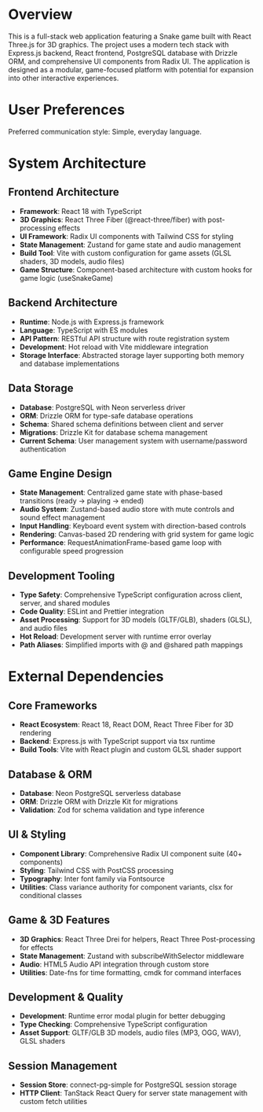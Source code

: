 # Overview

This is a full-stack web application featuring a Snake game built with React Three.js for 3D graphics. The project uses a modern tech stack with Express.js backend, React frontend, PostgreSQL database with Drizzle ORM, and comprehensive UI components from Radix UI. The application is designed as a modular, game-focused platform with potential for expansion into other interactive experiences.

# User Preferences

Preferred communication style: Simple, everyday language.

# System Architecture

## Frontend Architecture
- **Framework**: React 18 with TypeScript
- **3D Graphics**: React Three Fiber (@react-three/fiber) with post-processing effects
- **UI Framework**: Radix UI components with Tailwind CSS for styling
- **State Management**: Zustand for game state and audio management
- **Build Tool**: Vite with custom configuration for game assets (GLSL shaders, 3D models, audio files)
- **Game Structure**: Component-based architecture with custom hooks for game logic (useSnakeGame)

## Backend Architecture
- **Runtime**: Node.js with Express.js framework
- **Language**: TypeScript with ES modules
- **API Pattern**: RESTful API structure with route registration system
- **Development**: Hot reload with Vite middleware integration
- **Storage Interface**: Abstracted storage layer supporting both memory and database implementations

## Data Storage
- **Database**: PostgreSQL with Neon serverless driver
- **ORM**: Drizzle ORM for type-safe database operations
- **Schema**: Shared schema definitions between client and server
- **Migrations**: Drizzle Kit for database schema management
- **Current Schema**: User management system with username/password authentication

## Game Engine Design
- **State Management**: Centralized game state with phase-based transitions (ready → playing → ended)
- **Audio System**: Zustand-based audio store with mute controls and sound effect management
- **Input Handling**: Keyboard event system with direction-based controls
- **Rendering**: Canvas-based 2D rendering with grid system for game logic
- **Performance**: RequestAnimationFrame-based game loop with configurable speed progression

## Development Tooling
- **Type Safety**: Comprehensive TypeScript configuration across client, server, and shared modules
- **Code Quality**: ESLint and Prettier integration
- **Asset Processing**: Support for 3D models (GLTF/GLB), shaders (GLSL), and audio files
- **Hot Reload**: Development server with runtime error overlay
- **Path Aliases**: Simplified imports with @ and @shared path mappings

# External Dependencies

## Core Frameworks
- **React Ecosystem**: React 18, React DOM, React Three Fiber for 3D rendering
- **Backend**: Express.js with TypeScript support via tsx runtime
- **Build Tools**: Vite with React plugin and custom GLSL shader support

## Database & ORM
- **Database**: Neon PostgreSQL serverless database
- **ORM**: Drizzle ORM with Drizzle Kit for migrations
- **Validation**: Zod for schema validation and type inference

## UI & Styling
- **Component Library**: Comprehensive Radix UI component suite (40+ components)
- **Styling**: Tailwind CSS with PostCSS processing
- **Typography**: Inter font family via Fontsource
- **Utilities**: Class variance authority for component variants, clsx for conditional classes

## Game & 3D Features
- **3D Graphics**: React Three Drei for helpers, React Three Post-processing for effects
- **State Management**: Zustand with subscribeWithSelector middleware
- **Audio**: HTML5 Audio API integration through custom store
- **Utilities**: Date-fns for time formatting, cmdk for command interfaces

## Development & Quality
- **Development**: Runtime error modal plugin for better debugging
- **Type Checking**: Comprehensive TypeScript configuration
- **Asset Support**: GLTF/GLB 3D models, audio files (MP3, OGG, WAV), GLSL shaders

## Session Management
- **Session Store**: connect-pg-simple for PostgreSQL session storage
- **HTTP Client**: TanStack React Query for server state management with custom fetch utilities
